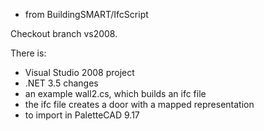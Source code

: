 - from BuildingSMART/IfcScript

Checkout branch vs2008.

There is:
- Visual Studio 2008 project
- .NET 3.5 changes
- an example wall2.cs, which builds an ifc file
- the ifc file creates a door with a mapped representation
- to import in PaletteCAD 9.17